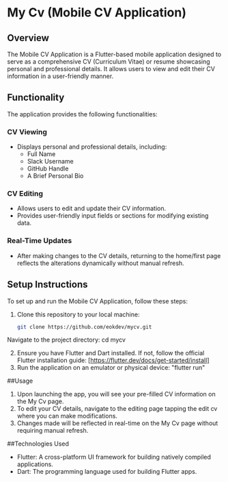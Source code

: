 # My Cv (Mobile CV Application)

## Overview
The Mobile CV Application is a Flutter-based mobile application designed to serve as a comprehensive CV (Curriculum Vitae) or resume showcasing personal and professional details. It allows users to view and edit their CV information in a user-friendly manner.

## Functionality
The application provides the following functionalities:

### CV Viewing
- Displays personal and professional details, including:
  - Full Name
  - Slack Username
  - GitHub Handle
  - A Brief Personal Bio

### CV Editing
- Allows users to edit and update their CV information.
- Provides user-friendly input fields or sections for modifying existing data.

### Real-Time Updates
- After making changes to the CV details, returning to the home/first page reflects the alterations dynamically without manual refresh.

## Setup Instructions
To set up and run the Mobile CV Application, follow these steps:

1. Clone this repository to your local machine:
   ```bash
   git clone https://github.com/eokdev/mycv.git
  Navigate to the project directory: cd mycv
  
2. Ensure you have Flutter and Dart installed. If not, follow the official Flutter installation guide: [https://flutter.dev/docs/get-started/install]
3. Run the application on an emulator or physical device: "flutter run" 

##Usage

1. Upon launching the app, you will see your pre-filled CV information on the My Cv page.
2. To edit your CV details, navigate to the editing page tapping the edit cv where you can make modifications.
3. Changes made will be reflected in real-time on the My Cv page without requiring manual refresh.

##Technologies Used

- Flutter: A cross-platform UI framework for building natively compiled applications.
- Dart: The programming language used for building Flutter apps.

